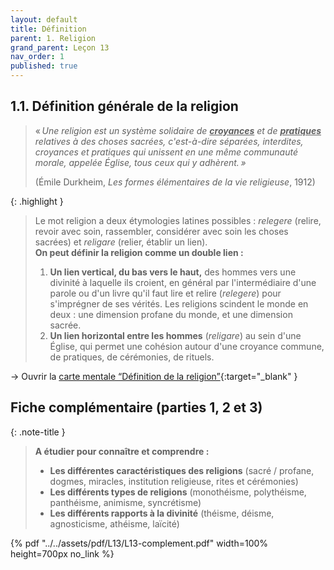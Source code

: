 ```yaml
---
layout: default
title: Définition
parent: 1. Religion
grand_parent: Leçon 13
nav_order: 1
published: true
---
```

## 1.1. Définition générale de la religion

> « *Une religion est un système solidaire de **<u>croyances</u>** et de **<u>pratiques</u>** relatives à des choses sacrées, c'est-à-dire séparées, interdites, croyances et pratiques qui unissent en une même communauté morale, appelée Église, tous ceux qui y adhèrent. »* 
>
> (Émile Durkheim, *Les formes élémentaires de la vie religieuse*, 1912)

{: .highlight }
>Le mot religion a deux étymologies latines possibles : *relegere* (relire, revoir avec soin, rassembler, considérer avec soin les choses sacrées) et *religare* (relier, établir un lien).  
> **On peut définir la religion comme un double lien :**  
>  
>1. **Un lien vertical, du bas vers le haut,** des hommes vers une divinité à laquelle ils croient, en général par l'intermédiaire d'une parole ou d'un livre qu'il faut lire et relire (*relegere*) pour s'imprégner de ses vérités. Les religions scindent le monde en deux : une dimension profane du monde, et une dimension sacrée.  
>2. **Un lien horizontal entre les hommes** (*religare*) au sein d'une Église, qui permet une cohésion autour d'une croyance commune, de pratiques, de cérémonies, de rituels. 

→ Ouvrir la [carte mentale “Définition de la religion”](https://rollauda.github.io/schemas/cartes/religion-definition.html){:target="_blank" }

## Fiche complémentaire (parties 1, 2 et 3)

{: .note-title }
>**A étudier pour connaître et comprendre :**   
>
>- **Les différentes caractéristiques des religions** (sacré / profane, dogmes, miracles, institution religieuse, rites et cérémonies)
>- **Les différents types de religions** (monothéisme, polythéisme, panthéisme, animisme, syncrétisme)
>- **Les différents rapports à la divinité** (théisme, déisme, agnosticisme, athéisme, laïcité)

{% pdf "../../assets/pdf/L13/L13-complement.pdf" width=100% height=700px no_link %}

